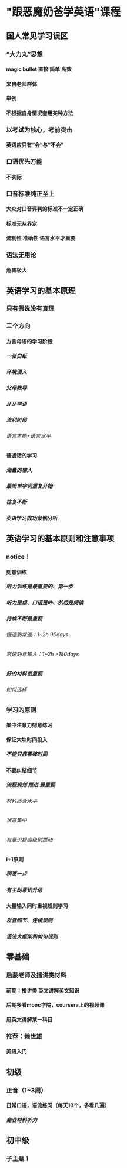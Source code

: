 #  "跟恶魔奶爸学英语"课程
##  国人常见学习误区
###  “大力丸”思想
####  magic bullet  直接 简单 高效
####  来自老师群体
####  举例
####  不根据自身情况套用某种方法
###  以考试为核心，考前突击
####  英语应只有“会”与“不会”
###  口语优先万能
####  不实际
###  口音标准纯正至上
####  大众对口音评判的标准不一定正确
####  标准无从界定
####  流利性 准确性 语言水平才重要
###  语法无用论
####  危害极大
##  英语学习的基本原理
###  只有假说没有真理
###  三个方向
####  方言母语的学习阶段
#####  一张白纸
#####  环境浸入
#####  父母教导
#####  牙牙学语
#####  流利阶段
######  语言本能≠语言水平
####  普通话的学习
#####  海量的输入
#####  最简单字词重复开始
#####  往复不断
####  英语学习成功案例分析
##  英语学习的基本原则和注意事项
###  notice！
####  刻意训练
#####  听力训练是最重要的、第一步
#####  听力是根、口语是叶、然后是阅读
#####  持续不断最重要
######  慢速到常速：1~2h 90days
######  常速刻意输入：1~2h  >180days
#####  好的材料很重要
######  如何选择
###  学习的原则
####  集中注意力刻意练习
####  保证大块时间投入
#####  不能只靠零碎时间
####  不要纠结细节
#####  流程规划 推进 最重要
######  材料适合水平
######  状态集中
######  有意识提高级别推动
####  i+1原则
#####  稍高一点
#####  有主动意识升级
####  大量输入同时重视规则学习
#####  发音细节、连读规则
#####  语法大框架和构句规则
##  零基础
###  启蒙老师及播讲类材料
####  前期：播讲类 英文讲解英文知识
####  后期多看mooc学院，coursera上的视频课
####  用英文讲解某一科目
###  推荐：赖世雄
####  美语入门
##  初级
###  正音（1~3周）
####  日常口语，语流练习（每天10个，多看几遍）
#####  商业材料听力
##  初中级
###  子主题 1
